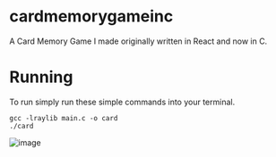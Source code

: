 # cardmemorygameinc
A Card Memory Game I made originally written in React and now in C.
# Running
To run simply run these simple commands into your terminal.
```
gcc -lraylib main.c -o card
./card
```
![image](https://github.com/igor-pontes/cardmemorygameinc/assets/46684536/25b85c29-a653-4e46-8f14-4f783382dda4)

